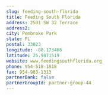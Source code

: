```yaml
---
slug: feeding-south-florida
title: Feeding South Florida
address: 2501 SW 32 Terrace
address2: 
city: Pembroke Park
state: FL
postal: 33023
longitude: -80.173466
latitude: 25.9871519
website: www.feedingsouthflorida.org
phone: 954-518-1818
fax: 954-983-1313
partnerBank: false
partnerGroupId: partner-group-44
---
```

